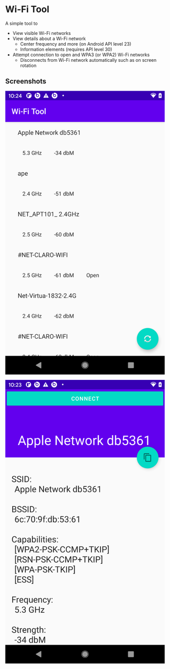 # Wi-Fi Tool

A simple tool to

* View visible Wi-Fi networks
* View details about a Wi-Fi network
  * Center frequency and more (on Android  API level 23)
  * Information elements (requires API level 30)
* Attempt connection to open and WPA3 (or WPA2) Wi-Fi networks
  * Disconnects from Wi-Fi network automatically such as on screen rotation

## Screenshots

![Network List](screenshot-1.png)

![Details](screenshot-2.png)
